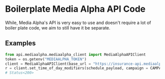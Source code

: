 # Boilerplate Media Alpha API Code

While, Media Alpha's API is very easy to use and doesn't require a lot of boiler plate code,
we aim to still have it be separate.

## Examples

```py
from api.mediaalpha.mediaalpha_client import MediaAlphaAPIClient
token = os.getenv("MEDIAALPHA_TOKEN")
client = MediaAlphaAPIClient(base_url = "https://insurance-api.mediaalpha.com/220", token=token)
r = client.set_time_of_day_modifiers(schedule_payload, campaign = CAMPAIGN_NUMBER)
# Status<200>
```